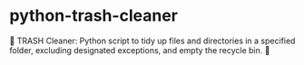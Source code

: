 # python-trash-cleaner
 🧹 TRASH Cleaner: Python script to tidy up files and directories in a specified folder, excluding designated exceptions, and empty the recycle bin. 🚀
